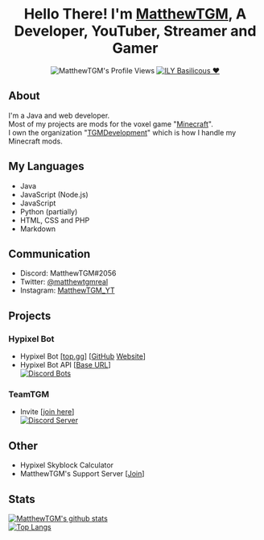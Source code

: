 <div align="center">

# Hello There! I'm [MatthewTGM](https://matthewtgm.ga/), A Developer, YouTuber, Streamer and Gamer

![MatthewTGM's Profile Views](https://komarev.com/ghpvc/?username=MatthewTGM)
<a href="https://github.com/LowSpecCorgi"><img src="https://img.shields.io/badge/ILY-Basil-critical" alt="ILY Basilicous ❤"></a>

</div>

## About
I'm a Java and web developer.\
Most of my projects are mods for the voxel game "[Minecraft](https://minecraft.net/)".\
I own the organization "[TGMDevelopment](https://github.com/TGMDevelopment)" which is how I handle my Minecraft mods.

## My Languages
- Java
- JavaScript (Node.js)
- JavaScript
- Python (partially)
- HTML, CSS and PHP
- Markdown

## Communication
- Discord: MatthewTGM#2056
- Twitter: [@matthewtgmreal](https://twitter.com/matthewtgmreal)
- Instagram: [MatthewTGM_YT](https://instagram.com/matthewtgm_yt)

## Projects
### Hypixel Bot
- Hypixel Bot [[top.gg](https://top.gg/bot/730063696130211901)] [[GitHub](https://github.com/matthewtgm/hypixel-bot) [Website](https://hypixelbot.ga)]
- Hypixel Bot API [[Base URL](http://hypixelbot.ga/api)]\
[![Discord Bots](https://top.gg/api/widget/730063696130211901.svg)](https://top.gg/bot/730063696130211901)

### TeamTGM
- Invite [[join here](https://discord.gg/XZ2TdQs)]\
<a href="https://discord.gg/XZ2TdQs"><img src="https://discordapp.com/api/guilds/662631480492818454/widget.png?style=banner2" alt="Discord Server"></a>

## Other
- Hypixel Skyblock Calculator
- MatthewTGM's Support Server [[Join](https://discord.gg/7BUb7Qu)]

## Stats
[![MatthewTGM's github stats](https://github-readme-stats.vercel.app/api?username=MatthewTGM)](https://github.com/anuraghazra/github-readme-stats)\
[![Top Langs](https://github-readme-stats.vercel.app/api/top-langs/?username=MatthewTGM&langs_count=8)](https://github.com/anuraghazra/github-readme-stats)
